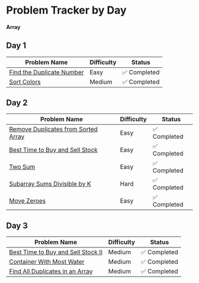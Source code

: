 # Problem Tracker by Day

#### Array
## Day 1
| Problem Name | Difficulty | Status     |
|--------------|------------|------------|
| [Find the Duplicate Number](https://leetcode.com/problems/find-the-duplicate-number/description/) | Easy       | ✅ Completed |
| [Sort Colors](https://leetcode.com/problems/sort-colors/description/) | Medium     | ✅ Completed |

## Day 2
| Problem Name | Difficulty | Status     |
|--------------|------------|------------|
| [Remove Duplicates from Sorted Array](https://leetcode.com/problems/remove-duplicates-from-sorted-array/description/)    | Easy       | ✅ Completed |
| [Best Time to Buy and Sell Stock](https://leetcode.com/problems/best-time-to-buy-and-sell-stock/description/)    | Easy     | ✅ Completed |
| [Two Sum](https://leetcode.com/problems/two-sum/description/)    | Easy     | ✅ Completed |
| [Subarray Sums Divisible by K](https://leetcode.com/problems/subarray-sums-divisible-by-k/description/)    | Hard       | ✅ Completed |
| [Move Zeroes](https://leetcode.com/problems/move-zeroes/description/)    | Easy     | ✅ Completed |

## Day 3
| Problem Name | Difficulty | Status     |
|--------------|------------|------------|
| [Best Time to Buy and Sell Stock II](https://leetcode.com/problems/best-time-to-buy-and-sell-stock-ii/description/) | Medium  |  ✅ Completed |
| [ Container With Most Water](https://leetcode.com/problems/container-with-most-water/description/) | Medium | ✅ Completed |
| [Find All Duplicates in an Array](https://leetcode.com/problems/find-all-duplicates-in-an-array/description/) | Medium | ✅ Completed |

